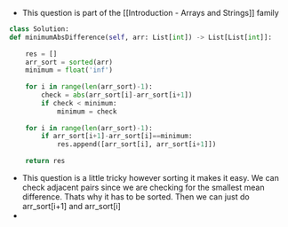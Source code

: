 - This question is part of the [[Introduction - Arrays and Strings]] family

```python
class Solution:
def minimumAbsDifference(self, arr: List[int]) -> List[List[int]]:
	
	res = []
	arr_sort = sorted(arr)
	minimum = float('inf')
	
	for i in range(len(arr_sort)-1):
		check = abs(arr_sort[i]-arr_sort[i+1])
		if check < minimum:
			minimum = check
	
	for i in range(len(arr_sort)-1):
		if arr_sort[i+1]-arr_sort[i]==minimum:
			res.append([arr_sort[i], arr_sort[i+1]])
	
	return res
```

- This question is a little tricky however sorting it makes it easy. We can check adjacent pairs since we are checking for the smallest mean difference. Thats why it has to be sorted. Then we can just do arr_sort[i+1] and arr_sort[i]
- 